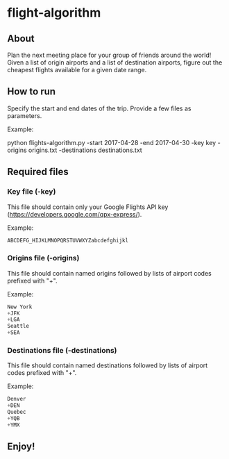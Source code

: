 # flight-algorithm
## About
Plan the next meeting place for your group of friends around the world!
Given a list of origin airports and a list of destination airports, figure out the cheapest flights available for a given date range.
## How to run
Specify the start and end dates of the trip. Provide a few files as parameters.

Example:

python flights-algorithm.py -start 2017-04-28 -end 2017-04-30 -key key -origins origins.txt -destinations destinations.txt
## Required files
### Key file (-key)
This file should contain only your Google Flights API key (https://developers.google.com/qpx-express/).

Example:

```python
ABCDEFG_HIJKLMNOPQRSTUVWXYZabcdefghijkl
```
### Origins file (-origins)
This file should contain named origins followed by lists of airport codes prefixed with "+".

Example:

```python
New York
+JFK
+LGA
Seattle
+SEA
```
### Destinations file (-destinations)
This file should contain named destinations followed by lists of airport codes prefixed with "+".

Example:

```python
Denver
+DEN
Quebec
+YQB
+YMX
```
## Enjoy!